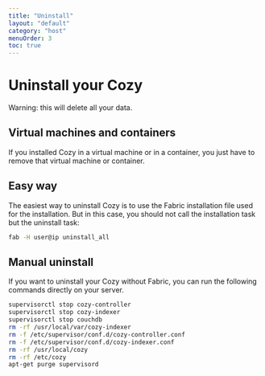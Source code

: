 ```yaml
---
title: "Uninstall"
layout: "default"
category: "host"
menuOrder: 3
toc: true
---
```


# Uninstall your Cozy
Warning: this will delete all your data.

## Virtual machines and containers

If you installed Cozy in a virtual machine or in a container, you just have
to remove that virtual machine or container.


## Easy way

The easiest way to uninstall Cozy is to use the Fabric installation file used for the installation. But in this case, you should not call the installation task but the uninstall task:

```bash
fab -H user@ip uninstall_all
```

## Manual uninstall

If you want to uninstall your Cozy without Fabric, you can run the following
commands directly on your server.

```bash
supervisorctl stop cozy-controller
supervisorctl stop cozy-indexer
supervisorctl stop couchdb
rm -rf /usr/local/var/cozy-indexer
rm -f /etc/supervisor/conf.d/cozy-controller.conf
rm -f /etc/supervisor/conf.d/cozy-indexer.conf
rm -rf /usr/local/cozy
rm -rf /etc/cozy
apt-get purge supervisord
```

